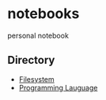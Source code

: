 # notebooks
personal notebook

## Directory 
- [Filesystem](<Filesystem/README.md>)
- [Programming Lauguage](Language/README.md)